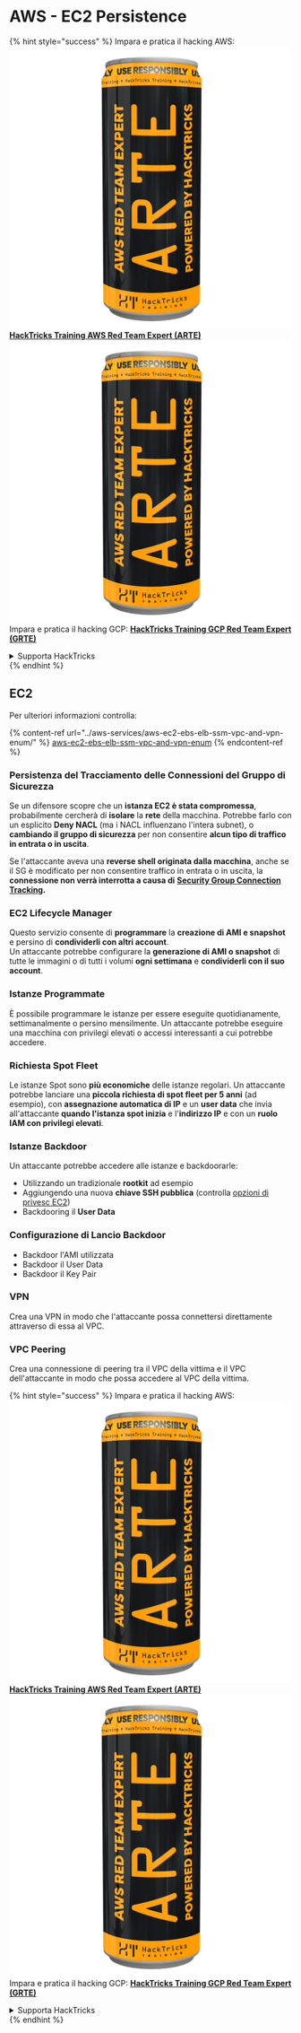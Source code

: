 # AWS - EC2 Persistence

{% hint style="success" %}
Impara e pratica il hacking AWS:<img src="../../../.gitbook/assets/image (1) (1) (1).png" alt="" data-size="line">[**HackTricks Training AWS Red Team Expert (ARTE)**](https://training.hacktricks.xyz/courses/arte)<img src="../../../.gitbook/assets/image (1) (1) (1).png" alt="" data-size="line">\
Impara e pratica il hacking GCP: <img src="../../../.gitbook/assets/image (2).png" alt="" data-size="line">[**HackTricks Training GCP Red Team Expert (GRTE)**<img src="../../../.gitbook/assets/image (2).png" alt="" data-size="line">](https://training.hacktricks.xyz/courses/grte)

<details>

<summary>Supporta HackTricks</summary>

* Controlla i [**piani di abbonamento**](https://github.com/sponsors/carlospolop)!
* **Unisciti al** 💬 [**gruppo Discord**](https://discord.gg/hRep4RUj7f) o al [**gruppo telegram**](https://t.me/peass) o **seguici** su **Twitter** 🐦 [**@hacktricks\_live**](https://twitter.com/hacktricks_live)**.**
* **Condividi trucchi di hacking inviando PR ai** [**HackTricks**](https://github.com/carlospolop/hacktricks) e [**HackTricks Cloud**](https://github.com/carlospolop/hacktricks-cloud) repos su github.

</details>
{% endhint %}

## EC2

Per ulteriori informazioni controlla:

{% content-ref url="../aws-services/aws-ec2-ebs-elb-ssm-vpc-and-vpn-enum/" %}
[aws-ec2-ebs-elb-ssm-vpc-and-vpn-enum](../aws-services/aws-ec2-ebs-elb-ssm-vpc-and-vpn-enum/)
{% endcontent-ref %}

### Persistenza del Tracciamento delle Connessioni del Gruppo di Sicurezza

Se un difensore scopre che un **istanza EC2 è stata compromessa**, probabilmente cercherà di **isolare** la **rete** della macchina. Potrebbe farlo con un esplicito **Deny NACL** (ma i NACL influenzano l'intera subnet), o **cambiando il gruppo di sicurezza** per non consentire **alcun tipo di traffico in entrata o in uscita**.

Se l'attaccante aveva una **reverse shell originata dalla macchina**, anche se il SG è modificato per non consentire traffico in entrata o in uscita, la **connessione non verrà interrotta a causa di** [**Security Group Connection Tracking**](https://docs.aws.amazon.com/AWSEC2/latest/UserGuide/security-group-connection-tracking.html)**.**

### EC2 Lifecycle Manager

Questo servizio consente di **programmare** la **creazione di AMI e snapshot** e persino di **condividerli con altri account**.\
Un attaccante potrebbe configurare la **generazione di AMI o snapshot** di tutte le immagini o di tutti i volumi **ogni settimana** e **condividerli con il suo account**.

### Istanze Programmate

È possibile programmare le istanze per essere eseguite quotidianamente, settimanalmente o persino mensilmente. Un attaccante potrebbe eseguire una macchina con privilegi elevati o accessi interessanti a cui potrebbe accedere.

### Richiesta Spot Fleet

Le istanze Spot sono **più economiche** delle istanze regolari. Un attaccante potrebbe lanciare una **piccola richiesta di spot fleet per 5 anni** (ad esempio), con **assegnazione automatica di IP** e un **user data** che invia all'attaccante **quando l'istanza spot inizia** e l'**indirizzo IP** e con un **ruolo IAM con privilegi elevati**.

### Istanze Backdoor

Un attaccante potrebbe accedere alle istanze e backdoorarle:

* Utilizzando un tradizionale **rootkit** ad esempio
* Aggiungendo una nuova **chiave SSH pubblica** (controlla [opzioni di privesc EC2](../aws-privilege-escalation/aws-ec2-privesc.md))
* Backdooring il **User Data**

### **Configurazione di Lancio Backdoor**

* Backdoor l'AMI utilizzata
* Backdoor il User Data
* Backdoor il Key Pair

### VPN

Crea una VPN in modo che l'attaccante possa connettersi direttamente attraverso di essa al VPC.

### VPC Peering

Crea una connessione di peering tra il VPC della vittima e il VPC dell'attaccante in modo che possa accedere al VPC della vittima.

{% hint style="success" %}
Impara e pratica il hacking AWS:<img src="../../../.gitbook/assets/image (1) (1) (1).png" alt="" data-size="line">[**HackTricks Training AWS Red Team Expert (ARTE)**](https://training.hacktricks.xyz/courses/arte)<img src="../../../.gitbook/assets/image (1) (1) (1).png" alt="" data-size="line">\
Impara e pratica il hacking GCP: <img src="../../../.gitbook/assets/image (2).png" alt="" data-size="line">[**HackTricks Training GCP Red Team Expert (GRTE)**<img src="../../../.gitbook/assets/image (2).png" alt="" data-size="line">](https://training.hacktricks.xyz/courses/grte)

<details>

<summary>Supporta HackTricks</summary>

* Controlla i [**piani di abbonamento**](https://github.com/sponsors/carlospolop)!
* **Unisciti al** 💬 [**gruppo Discord**](https://discord.gg/hRep4RUj7f) o al [**gruppo telegram**](https://t.me/peass) o **seguici** su **Twitter** 🐦 [**@hacktricks\_live**](https://twitter.com/hacktricks_live)**.**
* **Condividi trucchi di hacking inviando PR ai** [**HackTricks**](https://github.com/carlospolop/hacktricks) e [**HackTricks Cloud**](https://github.com/carlospolop/hacktricks-cloud) repos su github.

</details>
{% endhint %}
